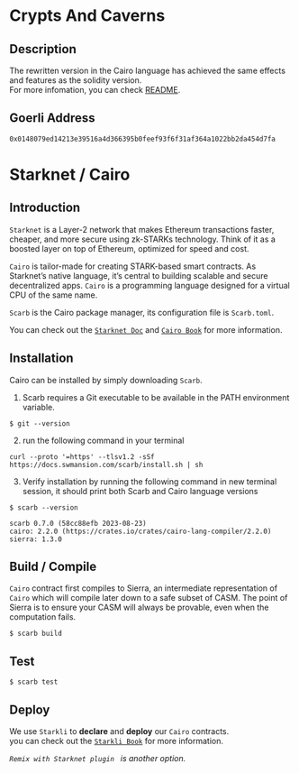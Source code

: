 # Crypts And Caverns

## Description
The rewritten version in the Cairo language has achieved the same effects and features as the solidity version.<br>
For more infomation, you can check [README](https://github.com/CheDAOLabs/cryptsandcaverns/blob/main/contract/README.md).

## Goerli Address
```
0x0148079ed14213e39516a4d366395b0feef93f6f31af364a1022bb2da454d7fa
```

# Starknet / Cairo

## Introduction
`Starknet` is a Layer-2 network that makes Ethereum transactions faster, cheaper, and more secure using zk-STARKs technology. Think of it as a boosted layer on top of Ethereum, optimized for speed and cost.

`Cairo` is tailor-made for creating STARK-based smart contracts. As Starknet’s native language, it’s central to building scalable and secure decentralized apps. `Cairo` is a programming language designed for a virtual CPU of the same name.

`Scarb` is the Cairo package manager, its configuration file is `Scarb.toml`.

You can check out the [`Starknet Doc`](https://book.starknet.io/title-page.html) and  [`Cairo Book`](https://book.cairo-lang.org/title-page.html) for more information.


## Installation
Cairo can be installed by simply downloading `Scarb`.
1. Scarb requires a Git executable to be available in the PATH environment variable.
```
$ git --version
```
2. run the following command in your terminal 
```
curl --proto '=https' --tlsv1.2 -sSf https://docs.swmansion.com/scarb/install.sh | sh
```
3. Verify installation by running the following command in new terminal session, it should print both Scarb and Cairo language versions
```
$ scarb --version

scarb 0.7.0 (58cc88efb 2023-08-23)
cairo: 2.2.0 (https://crates.io/crates/cairo-lang-compiler/2.2.0)
sierra: 1.3.0
```


## Build / Compile
`Cairo` contract first compiles to Sierra, an intermediate representation of `Cairo` which will compile later down to a safe subset of CASM. The point of Sierra is to ensure your CASM will always be provable, even when the computation fails.
```
$ scarb build
```


## Test
```
$ scarb test
```


## Deploy 
We use `Starkli` to __declare__ and __deploy__ our `Cairo` contracts. <br>
you can check out the [`Starkli Book`]([`starli`](https://book.starkli.rs/introduction)) for more information.

_`Remix with Starknet plugin ` is another option._

